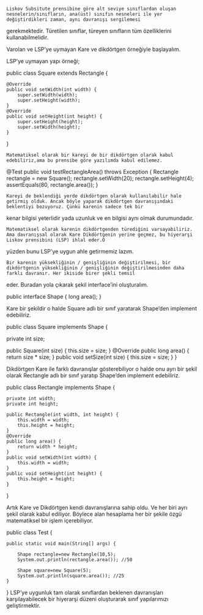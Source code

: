     Liskov Subsitute prensibine göre alt seviye sınıflardan oluşan nesnelerin/sınıfların, ana(üst) sınıfın nesneleri ile yer değiştirdikleri zaman, aynı davranışı sergilemesi

gerekmektedir. Türetilen sınıflar, türeyen sınıfların tüm özelliklerini kullanabilmelidir.

Varolan ve LSP’ye uymayan Kare ve dikdörtgen örneğiyle başlayalım.

LSP’ye uymayan yapı örneği;

public class Square extends Rectangle {

    @Override
    public void setWidth(int width) {
        super.setWidth(width);
        super.setHeight(width);
    }
    @Override
    public void setHeight(int height) {
        super.setHeight(height);
        super.setWidth(height);
    }

}

    Matematiksel olarak bir kareyi de bir dikdörtgen olarak kabul edebiliriz,ama bu prensibe göre yazılımda kabul edilemez.

@Test
public void testRectangleArea() throws Exception {
Rectangle rectangle = new Square();
rectangle.setWidth(20);
rectangle.setHeight(4);
assertEquals(80, rectangle.area());
}

    Kareyi de beklendiği yerde dikdörtgen olarak kullanılabilir hale getirmiş olduk. Ancak böyle yaparak dikdörtgen davranışındaki beklentiyi bozuyoruz. Çünkü karenin sadece tek bir

kenar bilgisi yeterlidir yada uzunluk ve en bilgisi aynı olmak durumundadır.

    Matematiksel olarak karenin dikdörtgenden türediğini varsayabiliriz. Ama davranışsal olarak Kare Dikdörtgenin yerine geçmez, bu hiyerarşi Liskov prensibini (LSP) ihlal eder.O

yüzden bunu LSP'ye uygun ahle getirmemiz lazım.

    Bir karenin yüksekliğinin / genişliğinin değiştirilmesi, bir dikdörtgenin yüksekliğinin / genişliğinin değiştirilmesinden daha farklı davranır. Her ikiside birer şekli temsil

eder. Buradan yola çıkarak şekil interface’ini oluşturalım.

public interface Shape {
long area();
}

Kare bir şekildir o halde Square adlı bir sınıf yaratarak Shape’den implement edebiliriz.

public class Square implements Shape {

private int size;

public Square(int size) {
this.size = size;
}
@Override
public long area() {
return size \* size;
}
public void setSize(int size) {
this.size = size;
}
}

Dikdörtgen Kare ile farklı davranışlar gösterebiliyor o halde onu ayrı bir şekil olarak Rectangle adlı bir sınıf yaratıp Shape’den implement edebiliriz.

public class Rectangle implements Shape {

    private int width;
    private int height;

    public Rectangle(int width, int height) {
        this.width = width;
        this.height = height;
    }
    @Override
    public long area() {
        return width * height;
    }
    public void setWidth(int width) {
        this.width = width;
    }
    public void setHeight(int height) {
        this.height = height;
    }

}

Artık Kare ve Dikdörtgen kendi davranışlarına sahip oldu. Ve her biri ayrı şekil olarak kabul ediliyor. Böylece alan hesaplama her bir şekile özgü matematiksel bir işlem içerebiliyor.

public class Test {

    public static void main(String[] args) {

        Shape rectangle=new Rectangle(10,5);
        System.out.println(rectangle.area()); //50

        Shape square=new Square(5);
        System.out.println(square.area()); //25
    }

}
LSP’ye uygunluk tam olarak sınıflardan beklenen davranışları karşılayabilecek bir hiyerarşi düzeni oluşturarak sınıf yapılarımızı geliştirmektir.
